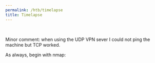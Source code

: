 ```yaml
---
permalink: /htb/timelapse
title: Timelapse
---
```


<br>

Minor comment: when using the UDP VPN sever I could not ping the machine but TCP worked. 

As always, begin with nmap:

